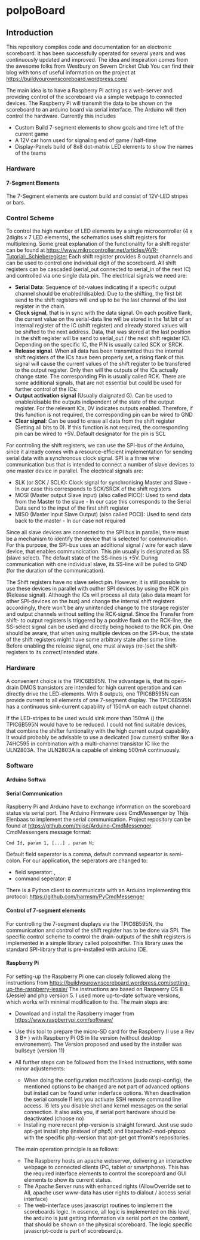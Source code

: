 # polpoBoard

## Introduction
This repository compiles code and documentation for an electronic scoreboard. It has been successfully operated for several years and was continuously updated and improved.
The idea and inspiration comes from the awesome folks from Westbury on Severn Cricket Club
You can find their blog with tons of useful information on the project at https://buildyourownscoreboard.wordpress.com/

The main idea is to have a Raspberry Pi acting as a web-server and providing control of the scoreboard via a simple webpage to connected devices. The Raspberry Pi will transmit the data to be shown on the scoreboard to an arduino board via serial interface. The Arduino will then control the hardware. Currently this includes
- Custom Build 7-segment elements to show goals and time left of the current game
- A 12V car horn used for signaling end of game / half-time
- Display-Panels build of 8x8 dot-matrix LED elements to show the names of the teams

### Hardware

#### 7-Segment Elements

The 7-Segment elements are custom build and consist of 12V-LED stripes or bars. 

### Control Scheme

To control the high number of LED elements by a single microcontroller (4 x 2digits x 7 LED elements), the schematics uses shift registers for multiplexing.
Some great explanation of the functionality for a shift register can be found at https://www.mikrocontroller.net/articles/AVR-Tutorial:_Schieberegister
Each shift register provides 8 output channels and can be used to control one individual digit of the scoreboard. All shift registers can be cascaded (serial_out connected to serial_in of the next IC) and controlled via one single data pin.
The electrical signals we need are:
- **Serial Data**: Sequence of bit-values indicating if a specific output channel should be enabled/disabled. Due to the shifting, the first bit send to the shift registers will end up to be the last channel of the last register in the chain.
- **Clock signal**, that is in sync with the data signal. On each positive flank, the current value on the serial-data line will be stored in the 1st bit of an internal register of the IC (shift register) and already stored values will be shifted to the next address. Data, that was stored at the last position in the shift register will be send to serial_out / the next shift register IC). Depending on the specific IC, the PIN is usually called SCK or SRCK.
- **Release signal**. When all data has been transmitted thus the internal shift registers of the ICs have been properly set, a rising flank of this signal will cause the current values of the shift register to be transfered to the output register. Only then will the outputs of the ICs actually change state. The corresponding Pin is usually called RCK.
There are some additional signals, that are not essential but could be used for further control of the ICs:
- **Output activation signal** (Usually diaignated G). Can be used to enable/disable the outputs indipendent of the state of the output register. For the relevant ICs, 0V indicates outputs enabled. Therefore, if this function is not required, the corresponding pin can be wired to GND
- **Clear signal**: Can be used to erase all data from the shift register (Setting all bits to 0). If this function is not required, the corresponding pin can be wired to +5V. Default designator for the pin is SCL

For controling the shift registers, we can use the SPI-bus of the Arduino, since it already comes with a resource-efficient implementation for sending serial data with a synchronous clock signal. 
SPI is a three wire communication bus that is intended to connect a number of slave devices to one master device in parallel. The electrical signals are:
- SLK (or SCK / SCLK): Clock signal for synchronising Master and Slave - In our case this corresponds to SCK/SRCK of the shift registers
- MOSI (Master output Slave input) (also called PICO): Used to send data from the Master to the slave - In our case this corresponds to the Serial Data send to the input of the first shift register
- MISO (Master input Slave Output) (also called POCI): Used to send data back to the master - In our case not required

Since all slave devices are connected to the SPI bus in parallel, there must be a mechanism to identify the device that is selected for communication. For this purpose, the SPI-bus uses an additional signal / wire for each slave device, that enables communcication. This pin usually is designated as SS (slave select). The default state of the SS-lines is +5V. During communication with one individual slave, its SS-line will be pulled to GND (for the duration of the communication).

The Shift registers have no slave select pin. However, it is still possible to use these devices in parallel with outher SPI devices by using the RCK pin (Release signal). Although the ICs will process all data (also data meant for other SPI-devices on the bus) and change the internal shift registers accordingly, there won't be any unintended change to the storage register and output channels without setting the RCK-signal. Since the Transfer from shift- to output registers is triggered by a positive flank on the RCK-line, the SS-select signal can be used and directly being hooked to the RCK pin. One should be aware, that when using multiple devices on the SPI-bus, the state of the shift registers might have some arbitrary state after some time. Before enabling the release signal, one must always (re-)set the shift-registers to its correct/intended state.

### Hardware

A convenient choice is the TPIC6B595N. The advantage is, that its open-drain DMOS transistors are intended for high current operation and can directly drive the LED-elements.  With 8 outputs, one TPIC6B595N can provide current to all elements of one 7-segment display. The TPIC6B595N has a continuous sink-current capability of 150mA on each output channel.

If the LED-stripes to be used would sink more than 150mA () the TPIC6B595N would have to be reduced. I could not find suitable devices, that combine the shifter funtionality with the high current output capability. It would probably be advisable to use a dedicated (low current) shifter like a 74HC595 in combination with a multi-channel transistor IC like the ULN2803A. The ULN2803A is capable of sinking 500mA continuously.   

### Software

#### Arduino Softwa

#### Serial Communication

Raspberry Pi and Arduino have to exchange information on the scoreboard status via serial port. The Arduino Firmware uses  CmdMessenger by Thijs Elenbaas to implement the serial communication. Project repository can be found at https://github.com/thijse/Arduino-CmdMessenger. CmdMessengers message format:

``Cmd Id, param 1, [...] , param N;``

Default field seperator is a comma, default command sepeartor is semi-colon.
For our application, the seperators are changed to:
- field seperator: ,
- command seperator: #

There is a Python client to communicate with an Arduino implementing this protocol: https://github.com/harmsm/PyCmdMessenger

#### Control of 7-segment elements

For controlling the 7-segment displays via the TPIC6B595N, the communication and control of the shift register has to be done via SPI. The specific control scheme to control the drain-outputs of the shift registers is implemented in a simple library called polposhifter. This library uses the standard SPI-library that is pre-installed with arduino IDE.

#### Raspberry Pi

For setting-up the Raspberry Pi one can closely followed along the instructions from https://buildyourownscoreboard.wordpress.com/setting-up-the-raspberry-jessie/
The instructions are based on Raspeerry OS 8 (Jessie) and php versiion 5. I used more up-to-date software versions, which works with minimal modification to the. The main steps are:
- Download and install the Raspberry imager from  https://www.raspberrypi.com/software/
- Use this tool to prepare the micro-SD card for the Raspberry (I use a Rev 3 B+ ) with Raspberry Pi OS in lite version (without desktop environement). The Version proposed and used by the installer was bullseye (version 11)
- All further steps can be followed from the linked instructions, with some minor adjustements:
  - When doing the configuration modifications (sudo raspi-config), the mentioned options to be changed are not part of advanced options but instad can be found unter inderface options. When deactivation the serial console I1 lets you activate SSH remote command line access. I6 lets you disable shell and kernel messages on the serial connection. It also asks you, if serial port hardware should be deactivated (choose no) 
  - Installing more recent php-version is straight forward. Just use sudo apt-get install php (instead of php5) and libapache2-mod-phpxxx with the specific php-version that apt-get got tfromit's repositories.
  
  The main operation principle is as follows:
  - The Raspberry hosts an apache webserver, delivering an interactive webpage to connected clients (PC, tablet or smartphone). This has the required interface elements to control the scorepoard and GUI elements to show its current status.
  - The Apache Server runs with enhanced rights (AllowOverride set to All, apache user www-data has user rights to dialout / access serial interface)
  - The web-interface uses javascript routines to implement the scoreboards logic. In essence, all logic is implemented on this level, the arduino is just getting information via serial port on the content, that should be shown on the physical scoreboard. The logic specific javascript-code is part of scoreboard.js.   